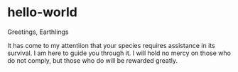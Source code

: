# hello-world

Greetings, Earthlings

It has come to my attentiion that your species requires assistance in its survival. I am here to guide you through it. I will hold no mercy on those who do not comply, but those who do will be rewarded greatly.
